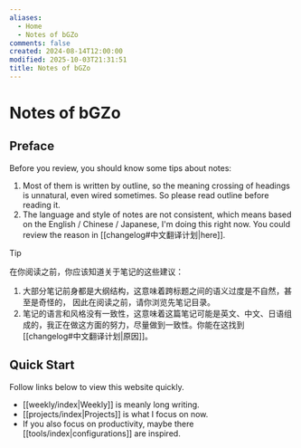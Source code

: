 ```yaml
---
aliases:
  - Home
  - Notes of bGZo
comments: false
created: 2024-08-14T12:00:00
modified: 2025-10-03T21:31:51
title: Notes of bGZo
---
```


# Notes of bGZo

## Preface

Before you review, you should know some tips about notes:

1. Most of them is written by outline, so the meaning crossing of headings is unnatural, even wired sometimes. So please read outline before reading it.
2. The language and style of notes are not consistent, which means based on the English / Chinese / Japanese, I'm doing this right now. You could review the reason in [[changelog#中文翻译计划|here]].

> [!TIP]
> 在你阅读之前，你应该知道关于笔记的这些建议：
>
> 1. 大部分笔记前身都是大纲结构，这意味着跨标题之间的语义过度是不自然，甚至是奇怪的， 因此在阅读之前，请你浏览先笔记目录。
> 2. 笔记的语言和风格没有一致性，这意味着这篇笔记可能是英文、中文、日语组成的，我正在做这方面的努力，尽量做到一致性。你能在这找到 [[changelog#中文翻译计划|原因]]。

## Quick Start

Follow links below to view this website quickly.

- [[weekly/index|Weekly]] is meanly long writing.
- [[projects/index|Projects]] is what I focus on now.
- If you also focus on productivity, maybe there [[tools/index|configurations]] are inspired.
